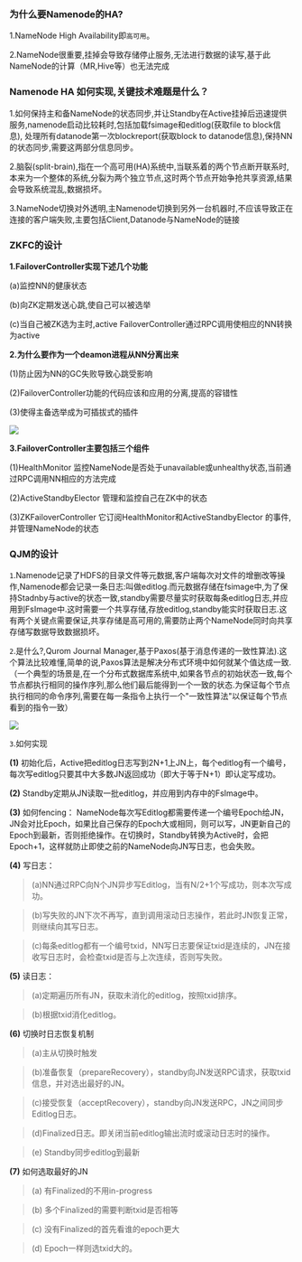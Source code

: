 ### 为什么要Namenode的HA?
1.NameNode High Availability即``高可用``。

2.NameNode很重要,挂掉会导致存储停止服务,无法进行数据的读写,基于此NameNode的计算（MR,Hive等）也无法完成

### Namenode HA 如何实现,关键技术难题是什么？
1.如何保持主和备NameNode的状态同步,并让Standby在Active挂掉后迅速提供服务,namenode启动比较耗时,包括加载fsimage和editlog(获取file to block信息),
处理所有datanode第一次blockreport(获取block to datanode信息),保持NN的状态同步,需要这两部分信息同步。

2.脑裂(split-brain),指在一个高可用(HA)系统中,当联系着的两个节点断开联系时,本来为一个整体的系统,分裂为两个独立节点,这时两个节点开始争抢共享资源,结果会导致系统混乱,数据损坏。

3.NameNode切换对外透明,主Namenode切换到另外一台机器时,不应该导致正在连接的客户端失败,主要包括Client,Datanode与NameNode的链接

### ZKFC的设计
**1.FailoverController实现下述几个功能**

(a)监控NN的健康状态

(b)向ZK定期发送心跳,使自己可以被选举

(c)当自己被ZK选为主时,active FailoverController通过RPC调用使相应的NN转换为active

**2.为什么要作为一个deamon进程从NN分离出来**

(1)防止因为NN的GC失败导致心跳受影响

(2)FailoverController功能的代码应该和应用的分离,提高的容错性

(3)使得主备选举成为可插拔式的插件

![](http://i1.piimg.com/567571/e11d2dae00611637.png)

**3.FailoverController主要包括三个组件**

(1)HealthMonitor 监控NameNode是否处于unavailable或unhealthy状态,当前通过RPC调用NN相应的方法完成

(2)ActiveStandbyElector 管理和监控自己在ZK中的状态

(3)ZKFailoverController 它订阅HealthMonitor和ActiveStandbyElector 的事件,并管理NameNode的状态

### QJM的设计
``1``.Namenode记录了HDFS的目录文件等元数据,客户端每次对文件的增删改等操作,Namenode都会记录一条日志:叫做editlog.而元数据存储在fsimage中,为了保持Stadnby与active的状态一致,standby需要尽量实时获取每条editlog日志,并应用到FsImage中.这时需要一个共享存储,存放editlog,standby能实时获取日志.这有两个关键点需要保证,共享存储是高可用的,需要防止两个NameNode同时向共享存储写数据导致数据损坏。

``2``.是什么?,Qurom Journal Manager,基于Paxos(基于消息传递的一致性算法).这个算法比较难懂,简单的说,Paxos算法是解决分布式环境中如何就某个值达成一致.
（一个典型的场景是,在一个分布式数据库系统中,如果各节点的初始状态一致,每个节点都执行相同的操作序列,那么他们最后能得到一个一致的状态.为保证每个节点执行相同的命令序列,需要在每一条指令上执行一个"一致性算法"以保证每个节点看到的指令一致）

![](http://p1.bpimg.com/567571/e9d2bf1bb04af0c3.png)

``3``.如何实现

**(1)** 初始化后，Active把editlog日志写到2N+1上JN上，每个editlog有一个编号，每次写editlog只要其中大多数JN返回成功（即大于等于N+1）即认定写成功。

**(2)** Standby定期从JN读取一批editlog，并应用到内存中的FsImage中。

**(3)** 如何fencing： NameNode每次写Editlog都需要传递一个编号Epoch给JN，JN会对比Epoch，如果比自己保存的Epoch大或相同，则可以写，JN更新自己的Epoch到最新，否则拒绝操作。在切换时，Standby转换为Active时，会把Epoch+1，这样就防止即使之前的NameNode向JN写日志，也会失败。

**(4)** 写日志：

> (a)NN通过RPC向N个JN异步写Editlog，当有N/2+1个写成功，则本次写成功。

> (b)写失败的JN下次不再写，直到调用滚动日志操作，若此时JN恢复正常，则继续向其写日志。

> (c)每条editlog都有一个编号txid，NN写日志要保证txid是连续的，JN在接收写日志时，会检查txid是否与上次连续，否则写失败。

**(5)** 读日志：

> (a)定期遍历所有JN，获取未消化的editlog，按照txid排序。

> (b)根据txid消化editlog。

**(6)** 切换时日志恢复机制

> (a)主从切换时触发

> (b)准备恢复（prepareRecovery），standby向JN发送RPC请求，获取txid信息，并对选出最好的JN。

> (c)接受恢复（acceptRecovery），standby向JN发送RPC，JN之间同步Editlog日志。

> (d)Finalized日志。即关闭当前editlog输出流时或滚动日志时的操作。

> (e) Standby同步editlog到最新

**(7)** 如何选取最好的JN

> (a) 有Finalized的不用in-progress

> (b) 多个Finalized的需要判断txid是否相等

> (c) 没有Finalized的首先看谁的epoch更大

> (d) Epoch一样则选txid大的。